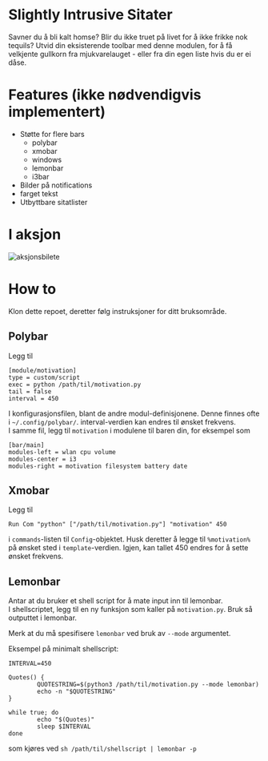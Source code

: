 # Slightly Intrusive Sitater

Savner du å bli kalt homse? Blir du ikke truet på livet for å ikke frikke nok tequils? Utvid din
eksisterende toolbar med denne modulen, for å få velkjente gullkorn fra mjukvarelauget - eller fra
din egen liste hvis du er ei dåse.

# Features (ikke nødvendigvis implementert)

- Støtte for flere bars
    - polybar
    - xmobar
    - windows
    - lemonbar
    - i3bar
- Bilder på notifications
- farget tekst
- Utbyttbare sitatlister

# I aksjon

![aksjonsbilete](https://i.imgur.com/BnrHTH8.png)

# How to

Klon dette repoet, deretter følg instruksjoner for ditt bruksområde.

## Polybar
Legg til

```
[module/motivation]
type = custom/script
exec = python /path/til/motivation.py
tail = false
interval = 450
```


I konfigurasjonsfilen, blant de andre modul-definisjonene. Denne finnes ofte i `~/.config/polybar/`. interval-verdien kan endres til ønsket frekvens.\
I samme fil, legg til `motivation` i modulene til baren din, for eksempel som

```
[bar/main]
modules-left = wlan cpu volume
modules-center = i3
modules-right = motivation filesystem battery date
```

## Xmobar
Legg til

```
Run Com "python" ["/path/til/motivation.py"] "motivation" 450
```

i `commands`-listen til `Config`-objektet. Husk deretter å legge til `%motivation%` på ønsket sted i
`template`-verdien. Igjen, kan tallet 450 endres for å sette ønsket frekvens.

## Lemonbar
Antar at du bruker et shell script for å mate input inn til lemonbar.\
I shellscriptet, legg til en ny funksjon som kaller på `motivation.py`. Bruk så outputtet i lemonbar.

Merk at du må spesifisere `lemonbar` ved bruk av `--mode` argumentet.

Eksempel på minimalt shellscript:

```
INTERVAL=450

Quotes() {
        QUOTESTRING=$(python3 /path/til/motivation.py --mode lemonbar)
        echo -n "$QUOTESTRING"
}

while true; do
        echo "$(Quotes)"
        sleep $INTERVAL
done
```

som kjøres ved `sh /path/til/shellscript | lemonbar -p`
